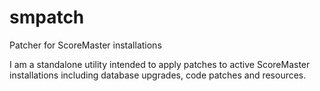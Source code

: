 # smpatch
Patcher for ScoreMaster installations

I am a standalone utility intended to apply patches to active ScoreMaster installations including database upgrades, code patches and resources.
